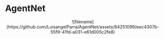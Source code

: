 # AgentNet
<p align="center"> ![filename](https://github.com/LuisangelParra/AgentNet/assets/84251099/eec4307b-55f9-41fd-a031-e61d005c2fe8) </p>
